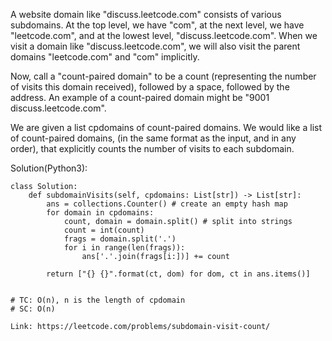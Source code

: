 A website domain like "discuss.leetcode.com" consists of various subdomains. At the top level, we have "com", at the next level, we have "leetcode.com", and at the lowest level, "discuss.leetcode.com". When we visit a domain like "discuss.leetcode.com", we will also visit the parent domains "leetcode.com" and "com" implicitly.

Now, call a "count-paired domain" to be a count (representing the number of visits this domain received), followed by a space, followed by the address. An example of a count-paired domain might be "9001 discuss.leetcode.com".

We are given a list cpdomains of count-paired domains. We would like a list of count-paired domains, (in the same format as the input, and in any order), that explicitly counts the number of visits to each subdomain.

Solution(Python3):
```
class Solution:
    def subdomainVisits(self, cpdomains: List[str]) -> List[str]:
        ans = collections.Counter() # create an empty hash map
        for domain in cpdomains:
            count, domain = domain.split() # split into strings
            count = int(count)
            frags = domain.split('.')
            for i in range(len(frags)):
                ans['.'.join(frags[i:])] += count
                
        return ["{} {}".format(ct, dom) for dom, ct in ans.items()]
            
            
# TC: O(n), n is the length of cpdomain
# SC: O(n)

```
```
Link: https://leetcode.com/problems/subdomain-visit-count/
```
